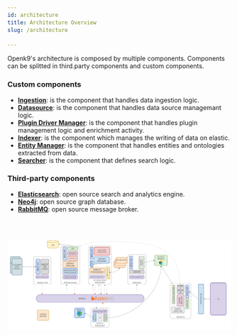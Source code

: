 ```yaml
---
id: architecture
title: Architecture Overview
slug: /architecture

---
```


Openk9's architecture is composed by multiple components. Components can be splitted in third.party components and
custom components.

### Custom components

- [**Ingestion**](ingestion): is the component that handles data ingestion logic.
- [**Datasource**](datasource): is the component that handles data source managemant logic.
- [**Plugin Driver Manager**](plugin-driver-manager): is the component that handles plugin management logic and enrichment activity.
- [**Indexer**](indexer): is the component which manages the writing of data on elastic.
- [**Entity Manager**](entity-manager): is the component that handles entities and ontologies extracted from data.
- [**Searcher**](searcher): is the component that defines search logic.


### Third-party components

- [**Elasticsearch**](https://www.elastic.co/): open source search and analytics engine.
- [**Neo4j**](https://neo4j.com/): open source graph database.
- [**RabbitMQ**](https://www.rabbitmq.com/): open source message broker.

<br />
<br />

![img](../../static/img/architecture.png)
